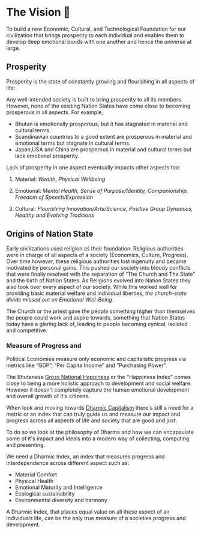 # The Vision 🌌

To build a new Economic, Cultural, and Technological Foundation for our civilization
that brings prosperity to each individual and enables them to develop deep emotional
bonds with one another and hence the universe at large.

## Prosperity

Prosperity is the state of constantly growing and flourishing in all aspects of life:

Any well-intended society is built to bring prosperity to all its members.
However, none of the existing Nation States have come close to becoming prosperous in all aspects. For example,

- Bhutan is emotionally prosperous, but it has stagnated in material and cultural terms.
- Scandinavian countries to a good extent are prosperous in material and emotional terms but stagnate in cultural terms.
- Japan,USA and China are prosperous in material and cultural terms but lack emotional prosperity.

Lack of prosperity in one aspect eventually impacts other aspects too:

1. Material: *Wealth, Physical Wellbeing*

2. Emotional: *Mental Health, Sense of Purpose/Identity, Companionship, Freedom of Speech/Expression*

3. Cultural: *Flourishing Innovation/Arts/Science, Positive Group Dynamics, Healthy and Evolving Traditions*

## Origins of Nation State

Early civilizations used religion as their foundation. Religious authorities were
in charge of all aspects of a society (Economics, Culture, Progress).
Over time however, these religious authorities lost ingenuity and became motivated by personal gains.
This pushed our society into bloody conflicts that were finally resolved with the
separation of “The Church and The State” and the birth of Nation States.
As Religions evolved into Nation States they also took over every aspect of our society.
While this worked well for providing basic material welfare and individual liberties,
*the church-state divide missed out on Emotional Well-Being*.

The Church or the priest gave the people something higher than themselves the
people could work and aspire towards, something that Nation States today have
a glaring lack of, leading to people becoming cynical, isolated and
competitive.

### Measure of Progress and

Political Economies measure only economic and capitalistic progress via metrics
like “GDP”, “Per Capita Income” and “Purchasing Power”.

The Bhutanese [Gross National Happiness][1] or the "Happiness Index" comes close to
being a more holistic approach to development and social welfare. However
it doesn't completely capture the human emotional development and overall
growth of it's citizens.

When look and moving towards [Dharmic Capitalism][2] there's still a need for a
metric or an index that can truly guide us and measure our impact and
progress across all aspects of life and society that are good and just.

To do so we look at the philosophy of Dharma and how we can encapsulate some
of it's impact and ideals into a modern way of collecting, computing and
presenting.

We need a Dharmic Index, an index that measures progress and interdependence
across different aspect such as:

* Material Comfort
* Physical Health
* Emotional Maturity and Intelligence
* Ecological sustainability
* Environmental diversity and harmony

A Dharmic Index, that places equal value on all these aspect of an individuals
life, can be the only true measure of a societies progress and development.

[DAO]: https://ethereum.org/en/dao/
[NS]: https://thenetworkstate.com/
[1]: https://en.wikipedia.org/wiki/Gross_National_Happiness
[2]: https://bluone.in/towards-dharmic-capitalism/

